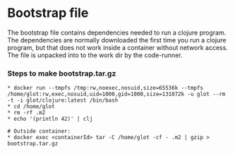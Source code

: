 # Bootstrap file
The bootstrap file contains dependencies needed to run a clojure program.
The dependencies are normally downloaded the first time you run a clojure program,
but that does not work inside a container without network access.
The file is unpacked into to the work dir by the code-runner.

###  Steps to make bootstrap.tar.gz
```
* docker run --tmpfs /tmp:rw,noexec,nosuid,size=65536k --tmpfs /home/glot:rw,exec,nosuid,uid=1000,gid=1000,size=131072k -u glot --rm -t -i glot/clojure:latest /bin/bash
* cd /home/glot
* rm -rf .m2
* echo '(println 42)' | clj

# Outside container: 
* docker exec <containerId> tar -C /home/glot -cf - .m2 | gzip > bootstrap.tar.gz
```
